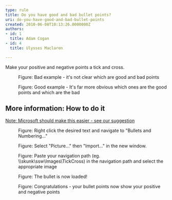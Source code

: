 ```yaml
---
type: rule
title: Do you have good and bad bullet points?
uri: do-you-have-good-and-bad-bullet-points
created: 2010-06-08T10:13:26.0000000Z
authors:
- id: 1
  title: Adam Cogan
- id: 4
  title: Ulysses Maclaren

---
```


 Make your positive and negative points a tick and cross. <br> <dl>    <dt><img src="/PublishingImages/TicksBad.jpg" alt=""> </dt>
    <dd class="ms-rteCustom-FigureBad">Figure&#58; Bad example - it's not clear which are good and bad points </dd></dl><dl>    <dt><img src="/PublishingImages/TicksGood.jpg" alt=""> </dt>
    <dd class="ms-rteCustom-FigureGood">Figure&#58; Good example - It's far more obvious which ones are the good points and which are the bad </dd></dl><dt><h2>More information&#58; How to do it</h2>
<p><a shape="rect" href="http&#58;//www.ssw.com.au/ssw/Standards/BetterSoftwareSuggestions/Office.aspx#RulesTicksCross">Note&#58; Microsoft should make this easier - see our suggestion</a></p>
<dl>
    <dt><img src="/PublishingImages/RulesBullets01.jpg" alt=""> </dt>
    <dd class="ms-rteCustom-FigureNormal">Figure&#58; Right click the desired text and navigate to &quot;Bullets and Numbering...&quot; </dd>
</dl>
<dl>
    <dt><img src="/PublishingImages/RulesBullets02.jpg" alt=""> </dt>
    <dd class="ms-rteCustom-FigureNormal">Figure&#58; Select &quot;Picture...&quot; then &quot;Import...&quot; in the new window. </dd>
</dl>
<dl>
    <dt><img src="/PublishingImages/RulesBullets03.jpg" alt=""> </dt>
    <dd class="ms-rteCustom-FigureNormal">Figure&#58; Paste your navigation path (eg. \\skunk\ssw\Images\TickCross) in the navigation path and select the appropriate image </dd>
</dl>
<dl>
    <dt><img src="/PublishingImages/RulesBullets04.jpg" alt=""> </dt>
    <dd class="ms-rteCustom-FigureNormal">Figure&#58; The bullet is now loaded! </dd>
</dl>
<dl>
    <dt><img src="/PublishingImages/RulesBullets05.jpg" alt=""> </dt>
    <dd class="ms-rteCustom-FigureNormal">Figure&#58; Congratulations - your bullet points now show your positive and negative points</dd>
</dl>
<dl></dl>
    </dt>
